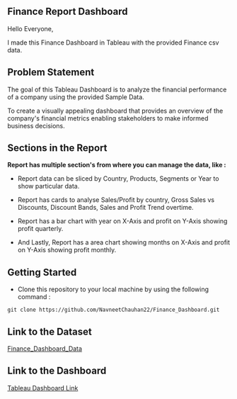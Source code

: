 ## Finance Report Dashboard

Hello Everyone, 

I made this Finance Dashboard in Tableau with the provided Finance csv data.

## Problem Statement

The goal of this Tableau Dashboard is to analyze the financial performance of a company using the provided Sample Data.

To create a visually appealing dashboard that provides an overview of the company's financial metrics enabling stakeholders to make informed business decisions.

## Sections in the Report

**Report has multiple section's from where you can manage the data, like :**

- Report data can be sliced by Country, Products, Segments or Year to show particular data.

- Report has cards to analyse Sales/Profit by country, Gross Sales vs Discounts, Discount Bands, Sales and Profit Trend overtime.

- Report has a bar chart with year on X-Axis and profit on Y-Axis showing profit quarterly.

- And Lastly, Report has a area chart showing months on X-Axis and profit on Y-Axis showing profit monthly.


## Getting Started

- Clone this repository to your local machine by using the following command :
``` 
git clone https://github.com/NavneetChauhan22/Finance_Dashboard.git
```

## Link to the Dataset
[Finance_Dashboard_Data](https://github.com/NavneetChauhan22/Finance_Dashboard/blob/main/financial_data.csv)

## Link to the Dashboard
[Tableau Dashboard Link
](https://public.tableau.com/views/FinancialPerformance_17290947268860/FinanceDashboard?:language=en-US&:sid=&:redirect=auth&:display_count=n&:origin=viz_share_link)
